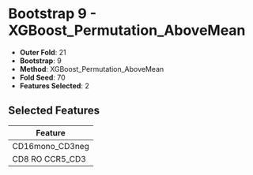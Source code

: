 # Bootstrap 9 - XGBoost_Permutation_AboveMean

- **Outer Fold**: 21
- **Bootstrap**: 9
- **Method**: XGBoost_Permutation_AboveMean
- **Fold Seed**: 70
- **Features Selected**: 2

## Selected Features

| Feature |
|---------|
| CD16mono_CD3neg |
| CD8 RO CCR5_CD3 |

